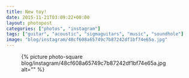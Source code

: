 ```yaml
---
title: New toy!
date: 2015-11-21T03:09:22+00:00
layout: photopost
categories: ["photos", "instagram"]
tags: ["guitar", "acoustic", "sigmaguitars", "music", "soundhole"]
image: "blog/instagram/48cf608a65749c7b87242df1bf74e65a.jpg"
---
```


<figure class="photo photo--square">
  {% picture photo-square blog/instagram/48cf608a65749c7b87242df1bf74e65a.jpg alt="" %}
</figure>


